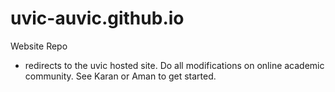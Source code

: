 # uvic-auvic.github.io
Website Repo

- redirects to the uvic hosted site. Do all modifications on online academic community. See Karan or Aman to get started.
